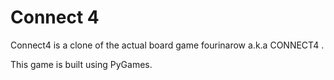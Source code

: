 # Connect 4

Connect4 is a clone of the actual board game fourinarow a.k.a CONNECT4 . 

This game is built using PyGames.
